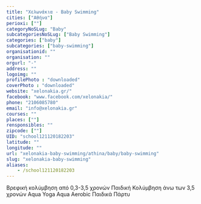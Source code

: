 ```yaml
---
title: "Χελωνάκια - Baby Swimming"
cities: ["Αθήνα"]
perioxi: [""]
categoryNoSLug: "Baby"
subcategoriesNoSLug: ["Baby Swimming"]
categories: ["baby"]
subcategories: ["baby-swimming"]
organisationid: ""
organisation: ""
orgurl: "-"
address: ""
logoimg: ""
profilePhoto : "downloaded"
coverPhoto : "downloaded"
website: "xelonakia.gr/"
facebook: "www.facebook.com/xelonakia/"
phone: "2106085780"
email: "info@xelonakia.gr"
courses: ""
places: [""]
rensponsibles: ""
zipcode: [""]
UID: "school121120182203"
latitude: ""
longitude: ""
url: "xelonakia-baby-swimming/athina/baby/baby-swimming"
slug: "xelonakia-baby-swimming"
aliases:
    - /school121120182203
---
```



Βρεφική κολύμβηση από 0,3-3,5 χρονών Παιδική Κολύμβηση άνω των 3,5 χρονών Aqua Yoga Aqua Aerobic Παιδικά Πάρτυ

